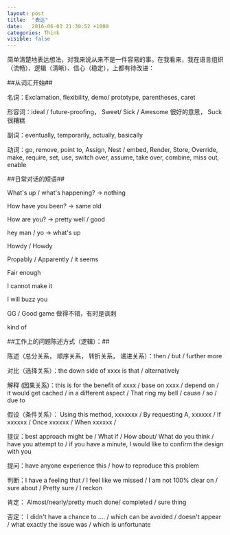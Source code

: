 ```yaml
---
layout: post
title:  "表达"
date:   2016-06-03 21:30:52 +1000
categories: Think
visible: false
---
```


简单清楚地表达想法，对我来说从来不是一件容易的事。在我看来，我在语言组织（流畅）、逻辑（清晰）、信心（稳定），上都有待改进：

##从词汇开始##

名词：Exclamation, flexibility, demo/ prototype, parentheses, caret

形容词：ideal / future-proofing， Sweet/ Sick / Awesome  很好的意思， Suck 很糟糕

副词：eventually, temporarily, actually, basically

动词：go, remove, point to, Assign, Nest / embed, Render, Store, Override, make, require, set, use, switch over, assume, take over, combine, miss out, enable

##日常对话的短语##

 What's up / what's happening? -> nothing

 How have you been? -> same old

 How are you? -> pretty well / good

 hey man / yo -> what's up

 Howdy / Howdy

 Propably / Apparently / it seems

 Fair enough

 I cannot make it

 I will buzz you

 GG / Good game 做得不错，有时是讽刺
 
 kind of 

##工作上的问题陈述方式（逻辑）：##

陈述（总分关系， 顺序关系， 转折关系， 递进关系）：then / but / further more

对比（选择关系）：the down side of xxxx is that / alternatively

解释 (因果关系)：this is for the benefit of xxxx / base on xxxx / depend on / it would get cached / in a different aspect / That ring my bell / cause / so / due to

假设（条件关系）： Using this method, xxxxxxx / By requesting A, xxxxxx / If xxxxxx / Once xxxxxx / When xxxxxx /

提议：best approach might be / What if / How about/ What do you think / have you attempt to / if you have a minute, I would like to confirm the design with you

提问：have anyone experience this / how to reproduce this problem

判断：I have a feeling that / I feel like we missed / I am not 100% clear on / sure about / Pretty sure / I reckon

肯定： Almost/nearly/pretty much done/ completed / sure thing

否定： I didn't have a chance to .... / which can be avoided  / doesn't appear / what exactly the issue was / which is unfortunate  